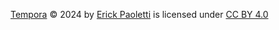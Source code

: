 [Tempora](https://github.com/SkyWors/Tempora) © 2024 by [Erick Paoletti](https://github.com/SkyWors/) is licensed under [CC BY 4.0](https://creativecommons.org/licenses/by/4.0/?ref=chooser-v1)
